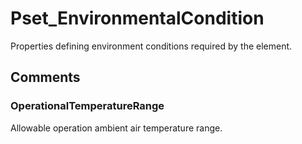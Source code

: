 # Pset_EnvironmentalCondition

Properties defining environment conditions required by the element.<!-- end of definition -->


## Comments

### OperationalTemperatureRange

Allowable operation ambient air temperature range.

